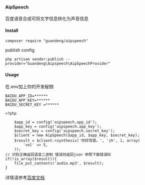 #### AipSpeech
百度语音合成可将文字信息转化为声音信息

#### Install
```
composer require "guandeng/aipspeech"
```
publish config
```
php artisan vendor:publish --provider="Guandeng\Aipspeech\AipSpeechProvider"
```

#### Usage
在.env加上你的开发秘钥
```
BAIDU_APP_ID=******
BAIDU_APP_KEY=******
BAIDU_SECRET_KEY =******
```

```
<?php

    $app_id = config('aipspeech.app_id');
    $app_key = config('aipspeech.app_key');
    $secret_key = config('aipspeech.secret_key');
    $client = new AipSpeech($app_id, $app_key, $secret_key);
    $result = $client->synthesis('你好百度。', 'zh', 1, array(
        'vol' => 5,
    ));
// 识别正确返回语音二进制 错误则返回json 参照下面错误码
if(!is_array($result)){
    file_put_contents('audio.mp3', $result);
}
```
详情请参考[百度文档](https://ai.baidu.com/ai-doc/SPEECH/wk38y8og2)
